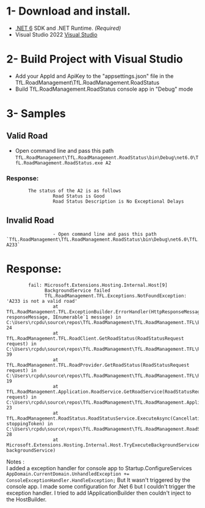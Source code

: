 

# 1- Download and install.

- [.NET 6](https://dotnet.microsoft.com/en-us/download/dotnet/6.0) SDK and .NET Runtime. _(Required)_
- Visual Studio 2022 [Visual Studio](https://visualstudio.microsoft.com/vs/community/)



# 2- Build Project with Visual Studio

- Add your AppId and ApiKey to the "appsettings.json" file in the TfL.RoadManagement\TfL.RoadManagement.RoadStatus
- Build TfL.RoadManagement.RoadStatus console app in "Debug" mode


# 3- Samples

## Valid Road
- Open command line and pass this path
	`TfL.RoadManagement\TfL.RoadManagement.RoadStatus\bin\Debug\net6.0\TfL.RoadManagement.RoadStatus.exe A2`

### Response:
            The status of the A2 is as follows
                     Road Status is Good
                     Road Status Description is No Exceptional Delays



## Invalid Road
                     - Open command line and pass this path
	`TfL.RoadManagement\TfL.RoadManagement.RoadStatus\bin\Debug\net6.0\TfL.RoadManagement.RoadStatus.exe A233`

# Response:
            fail: Microsoft.Extensions.Hosting.Internal.Host[9]
                  BackgroundService failed
                  TfL.RoadManagement.TFL.Exceptions.NotFoundException: 'A233 is not a valid road'
                     at TfL.RoadManagement.TFL.ExceptionBuilder.ErrorHandler(HttpResponseMessage responseMessage, IEnumerable`1 message) in C:\Users\rcpdu\source\repos\TfL.RoadManagement\TfL.RoadManagement.TFL\ExceptionBuilder.cs:line 24
                     at TfL.RoadManagement.TFL.RoadClient.GetRoadStatus(RoadStatusRequest request) in C:\Users\rcpdu\source\repos\TfL.RoadManagement\TfL.RoadManagement.TFL\RoadClient.cs:line 39
                     at TfL.RoadManagement.TFL.RoadProvider.GetRoadStatus(RoadStatusRequest request) in C:\Users\rcpdu\source\repos\TfL.RoadManagement\TfL.RoadManagement.TFL\RoadProvider.cs:line 19
                     at TfL.RoadManagement.Application.RoadService.GetRoadService(RoadStatusRequest request) in C:\Users\rcpdu\source\repos\TfL.RoadManagement\TfL.RoadManagement.Application\RoadService.cs:line 23
                     at TfL.RoadManagement.RoadStatus.RoadStatusService.ExecuteAsync(CancellationToken stoppingToken) in C:\Users\rcpdu\source\repos\TfL.RoadManagement\TfL.RoadManagement.RoadStatus\RoadStatusService.cs:line 28
                     at Microsoft.Extensions.Hosting.Internal.Host.TryExecuteBackgroundServiceAsync(BackgroundService backgroundService)


Notes :  
I added a exception handler for console app to Startup.ConfigureServices `AppDomain.CurrentDomain.UnhandledException += ConsoleExceptionHandler.HandleException;` 
But It wasn't triggered by the console app. I made some configuration for .Net 6 but I couldn't trigger the exception handler. I tried to add IApplicationBuilder then couldn't inject to the HostBuilder.
